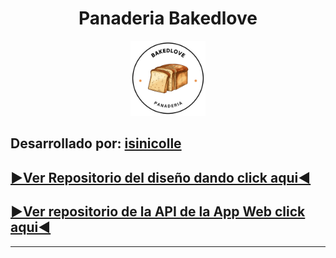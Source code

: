 <h1 align="center">Panaderia Bakedlove</h1>

<div align="center"><p><a href="https://isiszapata2001.github.io/"><img src="https://github.com/isinicolle/Panaderia_Bakedlove/blob/main/assets/img/logo_panaderia%20(300%C2%A0%C3%97%C2%A0300%C2%A0px).png" height="120" width="auto" alt="Pagina Panaderia Bakedlove"></a></p></div>

## <span align="center">Desarrollado por: [isinicolle](https://github.com/isinicolle)</span>

## [▶Ver Repositorio del diseño dando click aqui◀](https://github.com/isinicolle/Panaderia_Bakedlove) 

## [▶Ver repositorio de la API de la App Web click aqui◀](https://github.com/isinicolle/Node.js_APIRESTPanaderiaBakedlove)

----



